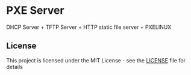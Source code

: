 # PXE Server

DHCP Server + TFTP Server + HTTP static file server + PXELINUX

## License

This project is licensed under the MIT License - see the [LICENSE](LICENSE) file for details